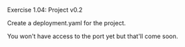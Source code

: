 Exercise 1.04: Project v0.2

Create a deployment.yaml for the project.

You won't have access to the port yet but that'll come soon.